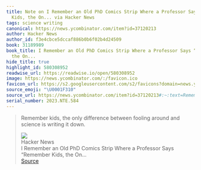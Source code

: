 ```yaml
---
title: Note on I Remember an Old PhD Comics Strip Where a Professor Says “Remember
  Kids, the On... via Hacker News
tags: science writing
canonical: https://news.ycombinator.com/item?id=37120213
author: Hacker News
author_id: f3e4cbce5dccaf886b0b6f02b4d24509
book: 31189989
book_title: I Remember an Old PhD Comics Strip Where a Professor Says “Remember Kids,
  the On...
hide_title: true
highlight_id: 580308952
readwise_url: https://readwise.io/open/580308952
image: https://news.ycombinator.com/:/favicon.ico
favicon_url: https://s2.googleusercontent.com/s2/favicons?domain=news.ycombinator.com
source_emoji: "\U0001F310"
source_url: https://news.ycombinator.com/item?id=37120213#:~:text=Remember%20kids%2C%20the,writing%20it%20down.
serial_number: 2023.NTE.584
---
```

> Remember kids, the only difference between fooling around and science is writing it down.
> <div class="quoteback-footer"><div class="quoteback-avatar"><img class="mini-favicon" src="https://s2.googleusercontent.com/s2/favicons?domain=news.ycombinator.com"></div><div class="quoteback-metadata"><div class="metadata-inner"><span style="display:none">FROM:</span><div aria-label="Hacker News" class="quoteback-author"> Hacker News</div><div aria-label="I Remember an Old PhD Comics Strip Where a Professor Says “Remember Kids, the On..." class="quoteback-title"> I Remember an Old PhD Comics Strip Where a Professor Says “Remember Kids, the On...</div></div></div><div class="quoteback-backlink"><a target="_blank" aria-label="go to the full text of this quotation" rel="noopener" href="https://news.ycombinator.com/item?id=37120213#:~:text=Remember%20kids%2C%20the,writing%20it%20down." class="quoteback-arrow"> Source</a></div></div>